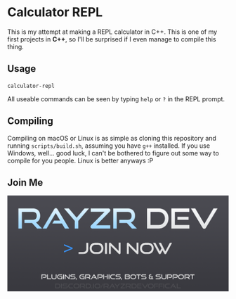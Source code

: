 # Calculator REPL

This is my attempt at making a REPL calculator in C++. This is one of my first projects in **C++**, so I'll be surprised if I even manage to compile this thing.

## Usage

    calculator-repl

All useable commands can be seen by typing `help` or `?` in the REPL prompt.

## Compiling

Compiling on macOS or Linux is as simple as cloning this repository and running `scripts/build.sh`, assuming you have `g++` installed. If you use Windows, well... good luck, I can't be bothered to figure out some way to compile for you people. Linux is better anyways :P

## Join Me

[![Discord Badge](https://github.com/Rayzr522/ProjectResources/raw/master/RayzrDev/badge-small.png)](https://discord.io/rayzrdevofficial)
